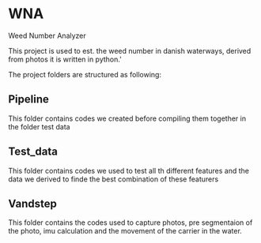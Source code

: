 # WNA
Weed Number Analyzer

This project is used to est. the weed number in danish waterways, derived from photos it is written in python.'

The project folders are structured as following:

## Pipeline

This folder contains codes we created before compiling them together in the folder test data


## Test_data 

This folder contains codes we used to test all th different features and the data we derived to finde the best combination of these featurers

## Vandstep

This folder contains the codes used to capture photos, pre segmentaion of the photo, imu calculation and the movement of the carrier in the water.

